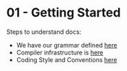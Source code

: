 # 01 - Getting Started

Steps to understand docs:

- We have our grammar defined [here](misc/grammar.y)
- Compiler infrastructure is [here](02%20-%20Compiler%20Infrastructure.md)
- Coding Style and Conventions [here](03%20-%20Coding%20Style.md)